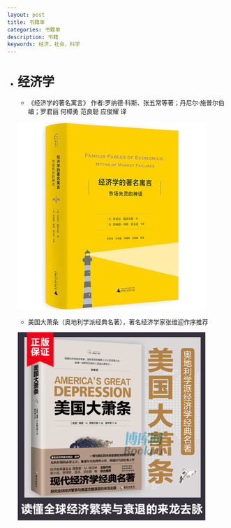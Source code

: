 ```yaml
---
layout: post
title: 书籍单
categories: 书籍单
description: 书籍
keywords: 经济，社会，科学
---
```


- # 经济学
    - 《经济学的著名寓言》 作者:罗纳德·科斯、张五常等著；丹尼尔·施普尔伯 编；罗君丽 何樟勇 范良聪 应俊耀 译

    ![ 奥地利经济学派书籍 ](/images/blog/经济学的著名寓言.jpg)
    
    - 美国大萧条（奥地利学派经典名著），著名经济学家张维迎作序推荐
    
    ![ 奥地利经济学派书籍 ](/images/blog/美国大萧条.jpg)
